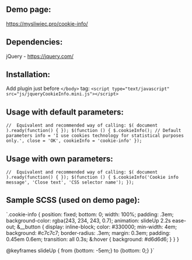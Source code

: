 ## Demo page:
https://mysliwiec.pro/cookie-info/

## Dependencies:
jQuery - https://jquery.com/

## Installation:
Add plugin just before `</body>` tag:
`<script type="text/javascript" src="js/jqueryCookieInfo.mini.js"></script>`

## Usage with default parameters:
`//  Equivalent and recommended way of calling: $( document ).ready(function() { });
$(function () {
  $.cookieInfo(); // Default parameters info = 'I use cookies technology for statistical purposes only.', close = 'OK', cookieInfo = 'cookie-info'
});`

## Usage with own parameters:
`//  Equivalent and recommended way of calling: $( document ).ready(function() { });
$(function () {
  $.cookieInfo('Cookie info message', 'Close text', 'CSS selector name');
});`

## Sample SCSS (used on demo page):
`.cookie-info {
    position: fixed;
    bottom: 0;
    width: 100%;
    padding: .3em;
    background-color: rgba(243, 234, 243, 0.7);
    animation: slideUp 2.2s ease-out;
    &__button {
      display: inline-block;
      color: #330000;
      min-width: 4em;
      background: #c7c7c7;
      border-radius: .3em;
      margin: 0.3em;
      padding: 0.45em 0.6em;
      transition: all 0.3s;
      &:hover {
        background: #d6d6d6;
      }
     }
  }

  @keyframes slideUp {
    from {bottom: -5em;} 
    to {bottom: 0;} 
  }`
